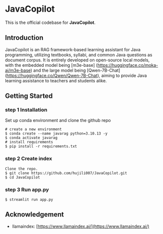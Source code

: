 # JavaCopilot

This is the official codebase for **JavaCopilot**.

## Introduction

JavaCopilot is an RAG framework-based learning assistant for Java programming, utilizing textbooks, syllabi, and common Java questions as document corpus. It is entirely developed on open-source local models, with the embedded model being [m3e-base] (https://huggingface.co/moka-ai/m3e-base) and the large model being [Qwen-7B-Chat] (https://huggingface.co/Qwen/Qwen-7B-Chat), aiming to provide Java learning assistance to teachers and students alike.


## Getting Started

### step 1 Installation

Set up conda environment and clone the github repo

```
# create a new environment
$ conda create --name javarag python=3.10.13 -y
$ conda activate javarag
# install requirements
$ pip install -r requirements.txt
```

### step 2 Create index

```
Clone the repo.
$ git clone https://github.com/hujili007/JavaCopilot.git
$ cd JavaCopilot
```

### step 3 Run app.py

```
$ streamlit run app.py
```

## Acknowledgement

- llamaindex: [https://www.llamaindex.ai/](https://www.llamaindex.ai/)